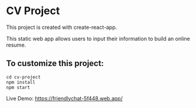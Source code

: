 # CV Project

This project is created with create-react-app.

This static web app allows users to input their information to build an online resume.

## To customize this project:

```Clone this repo: https://github.com/zacharytruong/cv-project
cd cv-project
npm install
npm start
```
Live Demo: https://friendlychat-5f448.web.app/
